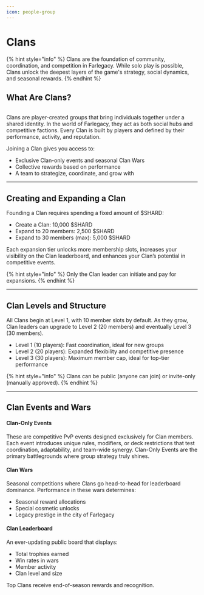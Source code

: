 ```yaml
---
icon: people-group
---
```


# Clans

{% hint style="info" %}
Clans are the foundation of community, coordination, and competition in Farlegacy. While solo play is possible, Clans unlock the deepest layers of the game's strategy, social dynamics, and seasonal rewards.
{% endhint %}

## What Are Clans?

<figure><img src=".gitbook/assets/Сlans.png" alt=""><figcaption></figcaption></figure>

Clans are player-created groups that bring individuals together under a shared identity. In the world of Farlegacy, they act as both social hubs and competitive factions. Every Clan is built by players and defined by their performance, activity, and reputation.

Joining a Clan gives you access to:

* Exclusive Clan-only events and seasonal Clan Wars
* Collective rewards based on performance
* A team to strategize, coordinate, and grow with

***

## Creating and Expanding a Clan

Founding a Clan requires spending a fixed amount of $SHARD:&#x20;

* Create a Clan: 10,000 $SHARD
* Expand to 20 members: 2,500 $SHARD
* Expand to 30 members (max): 5,000 $SHARD

Each expansion tier unlocks more membership slots, increases your visibility on the Clan leaderboard, and enhances your Clan’s potential in competitive events.

{% hint style="info" %}
Only the Clan leader can initiate and pay for expansions.
{% endhint %}

***

## Clan Levels and Structure

All Clans begin at Level 1, with 10 member slots by default. As they grow, Clan leaders can upgrade to Level 2 (20 members) and eventually Level 3 (30 members).

* Level 1 (10 players): Fast coordination, ideal for new groups
* Level 2 (20 players): Expanded flexibility and competitive presence
* Level 3 (30 players): Maximum member cap, ideal for top-tier performance

{% hint style="info" %}
Clans can be public (anyone can join) or invite-only (manually approved).
{% endhint %}

***

## Clan Events and Wars

#### Clan-Only Events

These are competitive PvP events designed exclusively for Clan members. Each event introduces unique rules, modifiers, or deck restrictions that test coordination, adaptability, and team-wide synergy. Clan-Only Events are the primary battlegrounds where group strategy truly shines.

#### Clan Wars

Seasonal competitions where Clans go head-to-head for leaderboard dominance. Performance in these wars determines:

* Seasonal reward allocations
* Special cosmetic unlocks
* Legacy prestige in the city of Farlegacy

#### Clan Leaderboard

An ever-updating public board that displays:

* Total trophies earned
* Win rates in wars
* Member activity
* Clan level and size

Top Clans receive end-of-season rewards and recognition.
